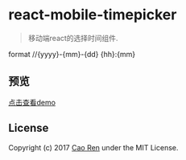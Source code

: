 # react-mobile-timepicker

> 移动端react的选择时间组件.

format //{yyyy}-{mm}-{dd} {hh}:{mm}

## 预览
[点击查看demo](https://caoren.github.io/react-mobile-timepicker/demo/)

## License
Copyright (c) 2017 [Cao Ren](https://github.com/caoren) under the MIT License.